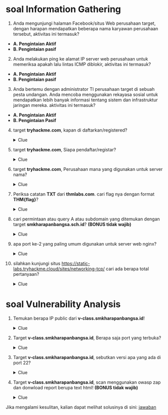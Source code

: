 # soal Information Gathering
1. Anda mengunjungi halaman Facebook/situs Web perusahaan target, dengan harapan mendapatkan beberapa nama karyawan perusahaan tersebut, aktivitas ini termasuk?
  - **A. Pengintaian Aktif**
  - **B. Pengintaian pasif**

2. Anda melakukan ping ke alamat IP server web perusahaan untuk memeriksa apakah lalu lintas ICMP diblokir, aktivitas ini termasuk?
  - **A. Pengintaian Aktif**
  - **B. Pengintaian pasif**

3. Anda bertemu dengan administrator TI perusahaan target di sebuah pesta undangan. Anda mencoba menggunakan rekayasa sosial untuk mendapatkan lebih banyak informasi tentang sistem dan infrastruktur jaringan mereka. aktivitas ini termasuk?
  - **A. Pengintaian Aktif**
  - **B. Pengintaian Pasif**

4. target **tryhackme.com**, kapan di daftarkan/registered?
   <details>
    <summary>Clue</summary>
    <p>whois</p>
   </details>

5. target **tryhackme.com**, Siapa pendaftar/registar?
   <details>
    <summary>Clue</summary>
    <p>whois</p>
   </details>

6. target **tryhackme.com**, Perusahaan mana yang digunakan untuk server nama?
   <details>
    <summary>Clue</summary>
    <p>whois</p>
   </details>

7. Periksa catatan **TXT** dari **thmlabs.com**. cari flag nya dengan format **THM{flag}**?
   <details>
    <summary>Clue</summary>
    <p>dig, nslookup</p>
   </details>

8. cari permintaan atau query A atau subdomain yang ditemukan dengan target **smkharapanbangsa.sch.id**? **(BONUS tidak wajib)**
   <details>
    <summary>Clue</summary>
    <p>dnsdumspter</p>
   </details>

9. apa port ke-2 yang paling umum digunakan untuk server web nginx?
   <details>
    <summary>Clue</summary>
    <p>shodan.io</p>
   </details>

10. silahkan kunjungi situs https://static-labs.tryhackme.cloud/sites/networking-tcp/ cari ada berapa total pertanyaan?
    <details>
    <summary>Clue</summary>
    <p>inspect javascript, networking tcp sync ack</p>
   </details>

# soal Vulnerability Analysis
1. Temukan berapa IP public dari **v-class.smkharapanbangsa.id**!
   <details>
    <summary>Clue</summary>
    <p>dnsnum, nslookup, ping</p>
   </details>

2. Target **v-class.smkharapanbangsa.id**, Berapa saja port yang terbuka?
   <details>
    <summary>Clue</summary>
    <p>nmap</p>
   </details>

3. Target **v-class.smkharapanbangsa.id**, sebutkan versi apa yang ada di port 22? 
   <details>
    <summary>Clue</summary>
    <p></p>
   </details>

4. Target **v-class.smkharapanbangsa.id**, scan menggunakan owasp zap dan donwload report berupa text html! **(BONUS tidak wajib)**
   <details>
    <summary>Clue</summary>
    <p></p>
   </details>

Jika mengalami kesulitan, kalian dapat melihat solusinya di sini: [jawaban](./jawaban.html)